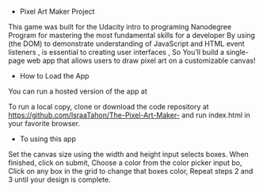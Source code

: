 * Pixel Art Maker Project

This game was built for the Udacity intro to programing Nanodegree Program  for mastering the most fundamental skills for a developer 
By using  (the DOM) to demonstrate understanding of JavaScript and HTML event listeners , is essential to creating user interfaces , 
So You’ll build a single-page web app that allows users to draw pixel art on a customizable canvas!


* How to Load the App

You can run a hosted version of the app at 

To run a local copy, clone or download the code repository at https://github.com/IsraaTahon/The-Pixel-Art-Maker- and run index.html in your favorite browser.



* To using this app


Set the canvas size using the width and height input selects boxes. When finished, click on submit, Choose a color from the color picker input bo, Click on any box in the grid to change that boxes color, Repeat steps 2 and 3 until your design is complete.


